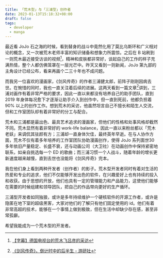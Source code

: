```yaml
---
title: 「荒木型」与「三浦型」创作者
date: 2023-01-13T15:18:32+08:00
draft: false
tags:
  - developer
  - manga
---
```


最近看 JoJo 石之海的时候，看到替身的战斗中竟然化用了莫比乌斯环和广义相对论的概念，又一次被荒木老师丰富的知识储备和想象力所震惊。之后在 B 站刷到一则荒木最近接受访谈的视频[^1]，精神和皮肤都非常好，谈起自己的工作的样子充满热情，整个人都仿佛笼罩在一层光芒中。昨天又看到一则新闻，JoJo 第九部的主角设计已经公布，看来再画个二三十年也不成问题。

而我另一位喜欢的漫画家，《剑风传奇》的作者三浦健太郎，前阵子刚刚因病去世。在惋惜的同时，我也一直关注着后续的进展。这两天看到一篇文章[^2]讲到，三浦对画作有着非常严格的要求，因此一直以来都没有培养自己的助手团队，直到 2019 年身体每况愈下才逐渐让助手介入到创作中，但一直到死前，他都负担着 90% 以上的创作工作。想到荒木的采访，他虽然坦言自己不擅长和陌生人交流，但和工作室团队却有着非常好的分工与配合。

荒木和三浦都是最出色、最具艺术追求的漫画家，但他们的性格和处事风格却截然不同。荒木显然有着非常好的 work-life balance，因此一直以来粉丝都以「荒木老妖」来调侃其驻颜有方；三浦却一直身体欠佳，最终英年早逝。在与人协作方面，荒木不仅有着多年培养的工作室团队协助漫画创作，使得 JoJo 系列面世30多年依旧产量稳定、长盛不衰，还与动画公司（大卫社）在动画创作中保持紧密地联系，如亲自挑选每一个 ED 的歌曲；而三浦习惯一个人战斗，随着年龄的增长更新速度越来越慢，直到去世也没能将《剑风传奇》完本。

我在他们身上看到两种开发者（创作者）的影子。荒木型开发者同时有着对生活的热爱和专业的追求，他们不仅能够开发出色的软件，在兴趣爱好上也有持续的投入和收获。由于思想的开放，他们也具有一定的管理能力和产品能力，这使他们能够在需要的时候组建和领导团队，把自己的作品带向更好的生产循环。

三浦型开发者如同独狼，或许是多年持续维护一个硬核软件的开源工作者，或许是隐匿在地下室的超级黑客，大家对他们的了解只有他们固定使用的 id。他们有着非常高超的技术，能够在一个事情上做到极致，但在生活中却缺少存在感，甚至非常孤僻。

希望我能成为一个荒木型的开发者。

[^1]: [【字幕】德国电视台的荒木飞吕彦的采访](https://www.bilibili.com/video/BV1g34y1j7LT/)
[^2]: [《剑风传奇》，倒计时中的后半生 - 游研社](https://www.yystv.cn/p/10351)